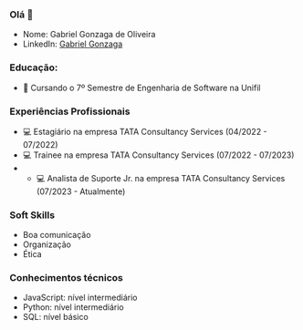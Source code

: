 ### Olá 👋

* Nome: Gabriel Gonzaga de Oliveira
* LinkedIn: [Gabriel Gonzaga](https://www.linkedin.com/in/gabriel-gonzaga-54997b210)

### Educação:

* :blue_book: Cursando o 7º Semestre de Engenharia de Software na Unifil

### Experiências Profissionais

* :computer: Estagiário na empresa TATA Consultancy Services (04/2022 - 07/2022)
* :computer: Trainee na empresa TATA Consultancy Services (07/2022 - 07/2023)
* * :computer: Analista de Suporte Jr. na empresa TATA Consultancy Services (07/2023 - Atualmente)

### Soft Skills

* Boa comunicação
* Organização
* Ética

### Conhecimentos técnicos

* JavaScript: nível intermediário
* Python: nível intermediário
* SQL: nível básico
